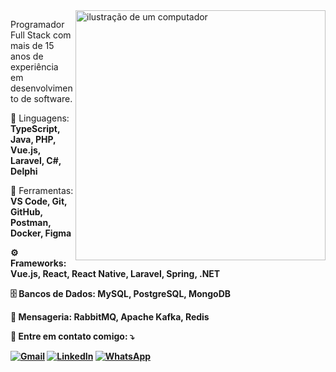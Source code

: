 <img src="https://raw.githubusercontent.com/MicaelliMedeiros/micaellimedeiros/master/image/computer-illustration.png" alt="ilustração de um computador" min-width="400px" max-width="400px" width="400px" align="right">

<p align="left">   
   Programador Full Stack com mais de 15 anos de experiência em desenvolvimento de software.
</p>

<p align="left">
  🦄 Linguagens: <strong>TypeScript, Java, PHP, Vue.js, Laravel, C#, Delphi</strong>
</p>

<p align="left">
  💼 Ferramentas: <strong>VS Code, Git, GitHub, Postman, Docker, Figma<strong>
</p>

<p align="left">
  ⚙️ Frameworks: <strong>Vue.js, React, React Native, Laravel, Spring, .NET</strong>
</p>

<p align="left">
  🗄️ Bancos de Dados: <strong>MySQL, PostgreSQL, MongoDB</strong>
</p>

<p align="left">
  💬 Mensageria: <strong>RabbitMQ, Apache Kafka, Redis</strong>
</p>

<p align="left">
  💌 Entre em contato comigo: ⤵️
</p>

<p align="left">
  <a href="mailto:diogbpalma@gmail.com" title="Gmail">
  <img src="https://img.shields.io/badge/-Gmail-FF0000?style=flat-square&labelColor=FF0000&logo=gmail&logoColor=white&link=LINK-DO-SEU-GMAIL" alt="Gmail"/></a>
  <a href="https://www.linkedin.com/in/diogo-palma-costa/" title="LinkedIn">
  <img src="https://img.shields.io/badge/-Linkedin-0e76a8?style=flat-square&logo=Linkedin&logoColor=white&link=LINK-DO-SEU-LINKEDIN" alt="LinkedIn"/></a>
  <a href="https://wa.me/556992505944" title="WhatsApp">
  <img src="https://img.shields.io/badge/-WhatsApp-25d366?style=flat-square&labelColor=25d366&logo=whatsapp&logoColor=white&link=API-DO-SEU-WHATSAPP" alt="WhatsApp"/></a>
</p>
